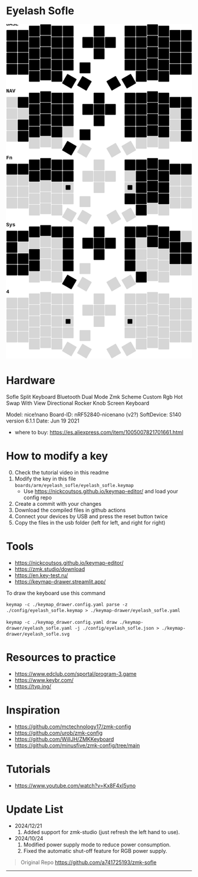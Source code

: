 # Eyelash Sofle

<img src="keymap-drawer/eyelash_sofle.svg" >

# Hardware
Sofle Split Keyboard Bluetooth Dual Mode Zmk Scheme Custom Rgb Hot Swap With View Directional Rocker Knob Screen Keyboard

Model: nice!nano
Board-ID: nRF52840-nicenano (v2?)
SoftDevice: S140 version 6.1.1
Date: Jun 19 2021
- where to buy: https://es.aliexpress.com/item/1005007821701661.html

# How to modify a key
0. Check the tutorial video in this readme
1. Modify the key in this file `boards/arm/eyelash_sofle/eyelash_sofle.keymap`
   - Use https://nickcoutsos.github.io/keymap-editor/ and load your config repo 
2. Create a commit with your changes
3. Download the compiled files in github actions
4. Connect your devices by USB and press the reset button twice
5. Copy the files in the usb folder (left for left, and right for right)

# Tools

- https://nickcoutsos.github.io/keymap-editor/
- https://zmk.studio/download
- https://en.key-test.ru/
- https://keymap-drawer.streamlit.app/

To draw the keyboard use this command
```
keymap -c ./keymap_drawer.config.yaml parse -z ./config/eyelash_sofle.keymap > ./keymap-drawer/eyelash_sofle.yaml

keymap -c ./keymap_drawer.config.yaml draw ./keymap-drawer/eyelash_sofle.yaml -j ./config/eyelash_sofle.json > ./keymap-drawer/eyelash_sofle.svg
```

# Resources to practice

- https://www.edclub.com/sportal/program-3.game
- https://www.keybr.com/
- https://typ.ing/

# Inspiration

- https://github.com/mctechnology17/zmk-config
- https://github.com/urob/zmk-config
- https://github.com/WillJH/ZMKKeyboard
- https://github.com/minusfive/zmk-config/tree/main

# Tutorials

- https://www.youtube.com/watch?v=Kx8F4xI5yno

# Update List

- 2024/12/21
  1. Added support for zmk-studio (just refresh the left hand to use).
- 2024/10/24
  1. Modified power supply mode to reduce power consumption.
  2. Fixed the automatic shut-off feature for RGB power supply.

> Original Repo https://github.com/a741725193/zmk-sofle
> 
---
